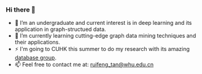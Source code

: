 ### Hi there 👋

<!--
**Ruifeng-Tan/Ruifeng-Tan** is a ✨ _special_ ✨ repository because its `README.md` (this file) appears on your GitHub profile.

Here are some ideas to get you started:

- 🔭 I’m currently working on ...
- 🌱 I’m currently learning ...
- 👯 I’m looking to collaborate on ...
- 🤔 I’m looking for help with ...
- 💬 Ask me about ...
- 📫 How to reach me: ...
- 😄 Pronouns: ...
- ⚡ Fun fact: ...
-->

- 🔭 I’m an undergraduate and current interest is in deep learning and its application in graph-structued data.
- 🌱 I’m currently learning cutting-edge graph data mining techniques and their applications.
- ⚡ I'm going to CUHK this summer to do my research with its amazing [database group](http://dbgroup.se.cuhk.edu.hk/people).
- 📫 Feel free to contact me at: ruifeng_tan@whu.edu.cn
